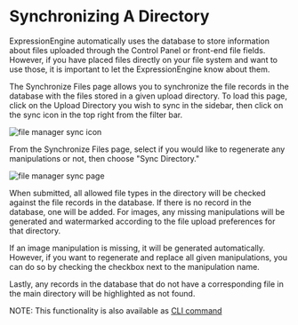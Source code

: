 <!--
    This source file is part of the open source project
    ExpressionEngine User Guide (https://github.com/ExpressionEngine/ExpressionEngine-User-Guide)

    @link      https://expressionengine.com/
    @copyright Copyright (c) 2003-2020, Packet Tide, LLC (https://packettide.com)
    @license   https://expressionengine.com/license Licensed under Apache License, Version 2.0
-->
# Synchronizing A Directory

ExpressionEngine automatically uses the database to store information about files uploaded through the Control Panel or front-end file fields. However, if you have placed files directly on your file system and want to use those, it is important to let the ExpressionEngine know about them.

The Synchronize Files page allows you to synchronize the file records in the database with the files stored in a given upload directory. To load this page, click on the Upload Directory you wish to sync in the sidebar, then click on the sync icon in the top right from the filter bar.

![file manager sync icon](_images/file_manager_sync.png)

From the Synchronize Files page, select if you would like to regenerate any manipulations or not, then choose "Sync Directory."

![file manager sync page](_images/file_manager_sync_page.png)

When submitted, all allowed file types in the directory will be checked against the file records in the database. If there is no record in the database, one will be added. For images, any missing manipulations will be generated and watermarked according to the file upload preferences for that directory.

If an image manipulation is missing, it will be generated automatically. However, if you want to regenerate and replace all given manipulations, you can do so by checking the checkbox next to the manipulation name.

Lastly, any records in the database that do not have a corresponding file in the main directory will be highlighted as not found.

NOTE: This functionality is also available as [CLI command](cli/built-in-commands/sync-upload-directory.md)